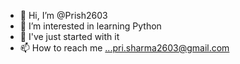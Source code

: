 - 👋 Hi, I’m @Prish2603
- 👀 I’m interested in learning Python
- 🌱 I've just started with it
- 📫 How to reach me ...pri.sharma2603@gmail.com

<!---
Prish2603/Prish2603 is a ✨ special ✨ repository because its `README.md` (this file) appears on your GitHub profile.
You can click the Preview link to take a look at your changes.
--->
